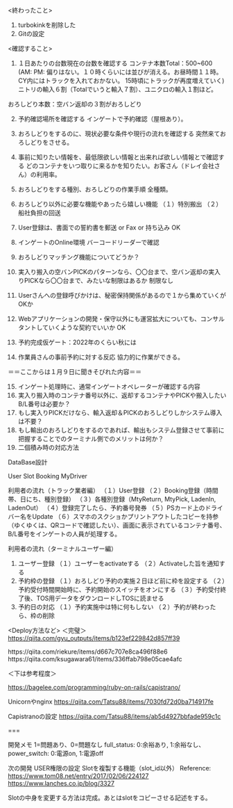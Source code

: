 <終わったこと>
1. turbokinkを削除した
2. Gitの設定

<確認すること>
1. １日あたりの台数現在の台数を確認する
  コンテナ本数Total：500~600 (AM: PM: 偏りはない。１０時くらいには並びが消える。お昼時間１１時。CY内にはトラックを入れておかない。
  15時頃にトラックが再度増えていく)
  ニトリの輸入６割（Totalでいうと輸入７割）、ユニクロの輸入１割ほど。
  
  おろしどり本数：空バン返却の３割がおろしどり


2. 予約確認場所を確認する
  インゲートで予約確認（屋根あり）。
3. おろしどりをするのに、現状必要な条件や現行の流れを確認する
  突然来ておろしどりをさせる。
4. 事前に知りたい情報を、最低限欲しい情報と出来れば欲しい情報とで確認する
  どのコンテナをいつ取りに来るかを知りたい。お客さん（ドレイ会社さん）の利用率。
5. おろしどりをする種別、おろしどりの作業手順
  全種類。
6. おろしどり以外に必要な機能やあったら嬉しい機能
  （１）特別搬出
  （２）船社負担の回送
7. User登録は、書面での誓約書を郵送 or Fax or 持ち込み
  OK
8. インゲートのOnline環境
  バーコードリーダーで確認
9. おろしどりマッチング機能についてどうか？
10. 実入り搬入の空バンPICKのパターンなら、〇〇台まで、空バン返却の実入りPICKなら〇〇台まで、みたいな制限はあるか
  制限なし
11. Userさんへの登録呼びかけは、秘密保持関係があるので１から集めていくがOKか

12. Webアプリケーションの開発・保守以外にも運営拡大についても、コンサルタントしていくような契約でいいか
  OK
13. 予約完成仮ゲート：2022年のくらい秋には  
14. 作業員さんの事前予約に対する反応
  協力的に作業ができる。

＝＝ここからは１月９日に聞きそびれた内容＝＝

15. インゲート処理時に、通常インゲートオペレーターが確認する内容
16. 実入り搬入時のコンテナ番号以外に、返却するコンテナやPICKや搬入したいB/L番号は必要か？
17. もし実入りPICKだけなら、輸入返却＆PICKのおろしどりしかシステム導入は不要？
18. もし輸出のおろしどりをするのであれば、輸出もシステム登録させて事前に把握することでのターミナル側でのメリットは何か？
19. 二個積み時の対応方法

DataBase設計

User
Slot
Booking
MyDriver

利用者の流れ（トラック業者編）
（１）User登録
（２）Booking登録（時間帯、日にち、種別登録）
（３）各種別登録（MtyReturn, MtyPick, LadenIn, LadenOut）
（４）登録完了したら、予約番号発券
（５）PSカード上のドライバー名をUpdate
（６）スマホのスクショかプリントアウトしたコピーを持参（ゆくゆくは、QRコードで確認したい）、画面に表示されているコンテナ番号、B/L番号をインゲートの人員が処理する。

利用者の流れ（ターミナルユーザー編）
1. ユーザー登録
（１）ユーザーをactivateする
（２）Activateした旨を通知する
2. 予約枠の登録
（１）おろしどり予約の実施２日ほど前に枠を設定する
（２）予約受付時間開始時に、予約開始のスイッチをオンにする
（３）予約受付終了後、TOS用データをダウンロードしTOSに読ませる
3. 予約日の対応
（１）予約実施中は特に何もしない
（２）予約が終わったら、枠の削除


<Deploy方法など>
＜完璧＞
https://qiita.com/gyu_outputs/items/b123ef229842d857ff39

<mysql>
https://qiita.com/riekure/items/d667c707e8ca496f88e6
https://qiita.com/ksugawara61/items/336ffab798e05cae4afc

＜下は参考程度＞

https://bagelee.com/programming/ruby-on-rails/capistrano/

Unicornやnginx
https://qiita.com/Tatsu88/items/7030fd72d0ba714917fe

Capistranoの設定
https://qiita.com/Tatsu88/items/ab5d4927bbfade959c1c

===

開発メモ
1=問題あり、0=問題なし
full_status: 0:余裕あり, 1:余裕なし、
power_switch: 0:電源on, 1:電源off

次の開発
USER権限の設定
Slotを複製する機能（slot_id以外）
Reference: 
https://www.tom08.net/entry/2017/02/06/224127
https://www.lanches.co.jp/blog/3327

Slotの中身を変更する方法は完成。あとはslotをコピーさせる記述をする。

